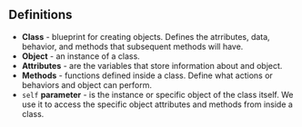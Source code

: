 ## Definitions

- **Class** - blueprint for creating objects. Defines the atrributes, data, behavior, and methods that subsequent methods will have.
- **Object** - an instance of a class.
- **Attributes** - are the variables that store information about and object.
- **Methods** - functions defined inside a class. Define what actions or behaviors and object can perform.
- `self` **parameter** - is the instance or specific object of the class itself. We use it to access the specific object attributes and methods from inside a class.